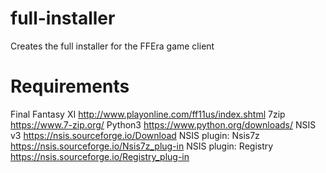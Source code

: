 # full-installer
Creates the full installer for the FFEra game client

# Requirements
Final Fantasy XI http://www.playonline.com/ff11us/index.shtml
7zip https://www.7-zip.org/
Python3 https://www.python.org/downloads/
NSIS v3 https://nsis.sourceforge.io/Download
NSIS plugin: Nsis7z https://nsis.sourceforge.io/Nsis7z_plug-in
NSIS plugin: Registry https://nsis.sourceforge.io/Registry_plug-in
